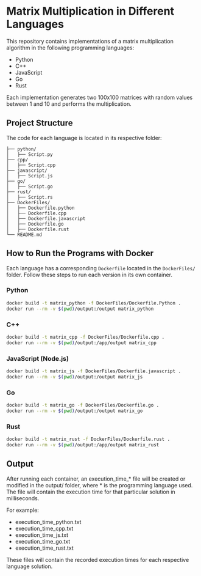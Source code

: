 # Matrix Multiplication in Different Languages

This repository contains implementations of a matrix multiplication algorithm in the following programming languages:

- Python
- C++
- JavaScript
- Go
- Rust

Each implementation generates two 100x100 matrices with random values between 1 and 10 and performs the multiplication.

## Project Structure

The code for each language is located in its respective folder:

```
├── python/
│   ├── Script.py
├── cpp/
│   ├── Script.cpp
├── javascript/
│   ├── Script.js
├── go/
│   ├── Script.go
├── rust/
│   ├── Script.rs
├── DockerFiles/
│   ├── Dockerfile.python
│   ├── Dockerfile.cpp
│   ├── Dockerfile.javascript
│   ├── Dockerfile.go
│   ├── Dockerfile.rust
└── README.md
```


## How to Run the Programs with Docker

Each language has a corresponding `Dockerfile` located in the `DockerFiles/` folder. Follow these steps to run each version in its own container.

### Python
```bash
docker build -t matrix_python -f DockerFiles/Dockerfile.Python .
docker run --rm -v $(pwd)/output:/output matrix_python
```

### C++ 
```bash
docker build -t matrix_cpp -f DockerFiles/Dockerfile.cpp .
docker run --rm -v $(pwd)/output:/app/output matrix_cpp
```

### JavaScript (Node.js) 
```bash
docker build -t matrix_js -f DockerFiles/Dockerfile.javascript .
docker run --rm -v $(pwd)/output:/output matrix_js
```

### Go 
```bash
docker build -t matrix_go -f DockerFiles/Dockerfile.go .
docker run --rm -v $(pwd)/output:/output matrix_go
```

### Rust 
```bash
docker build -t matrix_rust -f DockerFiles/Dockerfile.rust .
docker run --rm -v $(pwd)/output:/app/output matrix_rust
```

## Output  
After running each container, an execution_time_* file will be created or modified in the output/ folder, where * is the programming language used. The file will contain the execution time for that particular solution in milliseconds.

For example:
- execution_time_python.txt
- execution_time_cpp.txt
- execution_time_js.txt
- execution_time_go.txt
- execution_time_rust.txt

These files will contain the recorded execution times for each respective language solution.

